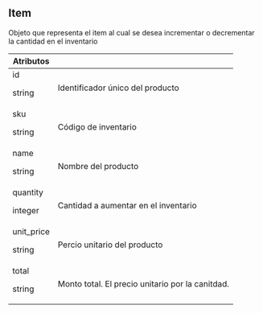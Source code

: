 ## Item

Objeto que representa el item al cual se desea incrementar o decrementar la cantidad en el inventario

Atributos |  &nbsp;
--------- | -----------
id<p class="dt-data-type">string</p> | Identificador único del producto
sku<p class="dt-data-type">string</p> | Código de inventario
name<p class="dt-data-type">string</p> | Nombre del producto
quantity<p class="dt-data-type">integer</p> | Cantidad a aumentar en el inventario
unit_price<p class="dt-data-type">string</p> | Percio unitario del producto
total<p class="dt-data-type">string</p> | Monto total. El precio unitario por la canitdad.